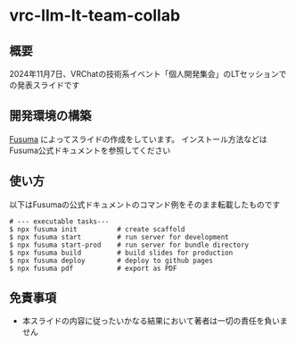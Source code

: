 # vrc-llm-lt-team-collab

## 概要
2024年11月7日、VRChatの技術系イベント「個人開発集会」のLTセッションでの発表スライドです

## 開発環境の構築
[Fusuma](https://github.com/hiroppy/fusuma) によってスライドの作成をしています。
インストール方法などはFusuma公式ドキュメントを参照してください


## 使い方
以下はFusumaの公式ドキュメントのコマンド例をそのまま転載したものです
```
# --- executable tasks---
$ npx fusuma init          # create scaffold
$ npx fusuma start         # run server for development
$ npx fusuma start-prod    # run server for bundle directory
$ npx fusuma build         # build slides for production
$ npx fusuma deploy        # deploy to github pages
$ npx fusuma pdf           # export as PDF
```

## 免責事項
- 本スライドの内容に従ったいかなる結果において著者は一切の責任を負いません

